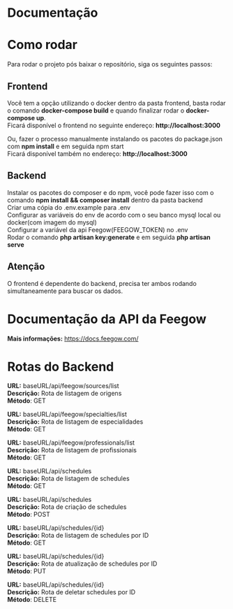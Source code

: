 # Documentação

# Como rodar
Para rodar o projeto pós baixar o repositório, siga os seguintes passos:

## Frontend
Você tem a opção utilizando o docker dentro da pasta frontend, basta rodar o comando <b>docker-compose build</b> e quando finalizar rodar o <b>docker-compose up</b>.<br />
Ficará disponível o frontend no seguinte endereço: <b>http://localhost:3000</b>

Ou, fazer o processo manualmente instalando os pacotes do package.json com <b>npm install</b> e em seguida npm start<br />
Ficará disponível também no endereço: <b>http://localhost:3000</b>

## Backend
Instalar os pacotes do composer e do npm, você pode fazer isso com o comando <b>npm install && composer install</b> dentro da pasta backend<br />
Criar uma cópia do .env.example para .env<br />
Configurar as variáveis do env de acordo com o seu banco mysql local ou docker(com imagem do mysql)<br />
Configurar a variável da api Feegow(FEEGOW_TOKEN) no .env<br />
Rodar o comando <b>php artisan key:generate</b> e em seguida <b>php artisan serve</b>

## Atenção
O frontend é dependente do backend, precisa ter ambos rodando simultaneamente para buscar os dados.

# Documentação da API da Feegow
<b>Mais informações:</b> https://docs.feegow.com/

# Rotas do Backend
<b>URL:</b> baseURL/api/feegow/sources/list<br />
<b>Descrição:</b> Rota de listagem de origens<br />
<b>Método</b>: GET

<b>URL:</b> baseURL/api/feegow/specialties/list<br />
<b>Descrição:</b> Rota de listagem de especialidades<br />
<b>Método</b>: GET

<b>URL:</b> baseURL/api/feegow/professionals/list<br />
<b>Descrição:</b> Rota de listagem de profissionais<br />
<b>Método</b>: GET

<b>URL:</b> baseURL/api/schedules<br />
<b>Descrição:</b> Rota de listagem de schedules<br />
<b>Método</b>: GET

<b>URL:</b> baseURL/api/schedules<br />
<b>Descrição:</b> Rota de criação de schedules<br />
<b>Método</b>: POST

<b>URL:</b> baseURL/api/schedules/{id}<br />
<b>Descrição:</b> Rota de listagem de schedules por ID<br />
<b>Método</b>: GET

<b>URL:</b> baseURL/api/schedules/{id}<br />
<b>Descrição:</b> Rota de atualização de schedules por ID<br />
<b>Método</b>: PUT

<b>URL:</b> baseURL/api/schedules/{id}<br />
<b>Descrição:</b> Rota de deletar schedules por ID<br />
<b>Método</b>: DELETE

